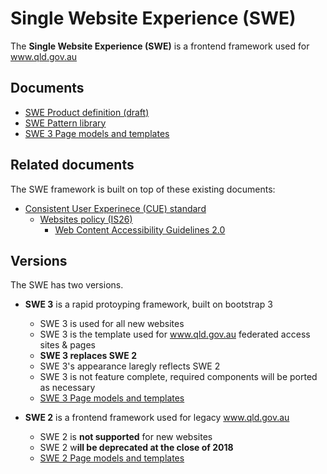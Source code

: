 # Single Website Experience (SWE)

The **Single Website Experience (SWE)** is a frontend framework used for www.qld.gov.au 

## Documents

* [SWE Product definition (draft)](product-definition.md)
* [SWE Pattern library](https://github.com/qld-gov-au/pattern-library)
* [SWE 3 Page models and templates](https://qld-gov-au.github.io/web-template-release/index.html)

## Related documents

The SWE framework is built on top of these existing documents:

- [Consistent User Experinece (CUE) standard](https://www.forgov.qld.gov.au/cue)
	- [Websites policy (IS26)](https://www.qgcio.qld.gov.au/documents/websites-policy-is26)
		- [Web Content Accessibility Guidelines 2.0](https://www.w3.org/TR/WCAG20/)

## Versions

The SWE has two versions. 

- **SWE 3** is a rapid protoyping framework, built on bootstrap 3
	- SWE 3 is used for all new websites
	- SWE 3 is the template used for www.qld.gov.au federated access sites & pages
	- **SWE 3 replaces SWE 2**
	- SWE 3's appearance laregly reflects SWE 2
	- SWE 3 is not feature complete, required components will be ported as necessary
  - [SWE 3 Page models and templates](https://qld-gov-au.github.io/web-template-release/index.html)

- **SWE 2** is a frontend framework used for legacy www.qld.gov.au
	- SWE 2 is **not supported** for new websites
	- SWE 2 w**ill be deprecated at the close of 2018**  
  - [SWE 2 Page models and templates](https://qld-gov-au.github.io/swe_template/)
	
